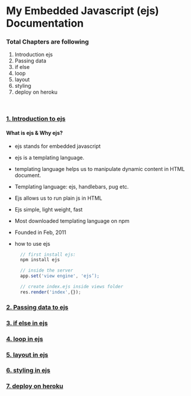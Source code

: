 # My Embedded Javascript (ejs) Documentation

### Total Chapters are following

1.  Introduction ejs
2.  Passing data
3.  if else
4.  loop
5.  layout
6.  styling
7.  deploy on heroku

<br />

### [1. Introduction to ejs](https://youtu.be/x9o3fxS_xdM)

#### What is ejs & Why ejs?

- ejs stands for embedded javascript
- ejs is a templating language.
- templating language helps us to manipulate dynamic content in HTML document.
- Templating language: ejs, handlebars, pug etc.
- Ejs allows us to run plain js in HTML
- Ejs simple, light weight, fast
- Most downloaded templating language on npm
- Founded in Feb, 2011
- how to use ejs

  ```js
    // first install ejs:
    npm install ejs

    // inside the server
    app.set('view engine', 'ejs’);

    // create index.ejs inside views folder
    res.render('index',{});

  ```

### [2. Passing data to ejs]()

### [3. if else in ejs]()

### [4. loop in ejs]()

### [5. layout in ejs]()

### [6. styling in ejs]()

### [7. deploy on heroku]()
